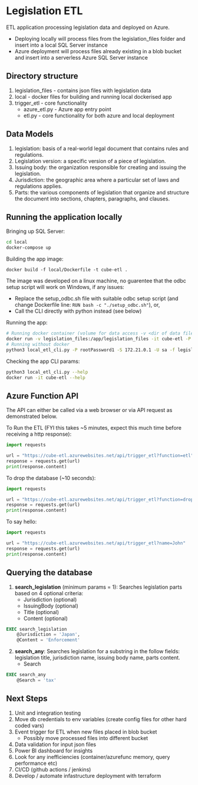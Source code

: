 # Legislation ETL
ETL application processing legislation data and deployed on Azure. 
- Deploying locally will process files from the legislation_files folder and insert into a local SQL Server instance
- Azure deployment will process files already existing in a blob bucket and insert into a serverless Azure SQL Server instance


## Directory structure
1. legislation_files - contains json files with legislation data
2. local - docker files for building and running local dockerised app
3. trigger_etl - core functionality
    - azure_etl.py - Azure app entry point
    - etl.py - core functionality for both azure and local deployment

## Data Models
1. legislation: basis of a real-world legal document that contains rules and regulations.
2. Legislation version: a specific version of a piece of legislation.
3. Issuing body: the organization responsible for creating and issuing the legislation.
4. Jurisdiction: the geographic area where a particular set of laws and regulations applies.
5. Parts: the various components of legislation that organize and structure the document into sections, chapters, paragraphs, and clauses.

## Running the application locally

Bringing up SQL Server:
```sh
cd local
docker-compose up
```
Building the app image:
```
docker build -f local/Dockerfile -t cube-etl .
```
The image was developed on a linux machine, no guarentee that the odbc setup script will work on Windows, if any issues:
- Replace the setup_odbc.sh file with suitable odbc setup script (and change Dockerfile line: `RUN bash -c "./setup_odbc.sh"`), or,
- Call the CLI directly with python instead (see below)

Running the app:
```sh
# Running docker container (volume for data access -v <dir of data files>:/app/legislation_files)
docker run -v legislation_files:/app/legislation_files -it cube-etl -P rootPassword1 -S 172.21.0.1 -U sa
# Running without docker
python3 local_etl_cli.py -P rootPassword1 -S 172.21.0.1 -U sa -f legislation_files
```

Checking the app CLI params:
```sh
python3 local_etl_cli.py --help
docker run -it cube-etl --help
```


## Azure Function API
The API can either be called via a web browser or via API request as demonstrated below.

To Run the ETL (FYI this takes ~5 minutes, expect this much time before receiving a http response):
```py
import requests

url = "https://cube-etl.azurewebsites.net/api/trigger_etl?function=etl"
response = requests.get(url)
print(response.content)

```
To drop the database (~10 seconds):

```py
import requests

url = "https://cube-etl.azurewebsites.net/api/trigger_etl?function=drop"
response = requests.get(url)
print(response.content)
```

To say hello:

```py
import requests

url = "https://cube-etl.azurewebsites.net/api/trigger_etl?name=John"
response = requests.get(url)
print(response.content)
```

## Querying the database

1. **search_legislation** (minimum params = 1): Searches legislation parts based on 4 optional criteria:
    - Jurisdiction (optional)
    - IssuingBody (optional)
    - Title (optional)
    - Content (optional)

```sql
EXEC search_legislation
    @Jurisdiction = 'Japan',
    @Content = 'Enforcement'
```

2. **search_any**: Searches legislation for a substring in the follow fields: legislation title, jurisdiction name, issuing body name, parts content.
    - Search

```sql
EXEC search_any 
	@Search = 'tax'
```

## Next Steps
1. Unit and integration testing
2. Move db credentials to env variables (create config files for other hard coded vars)
2. Event trigger for ETL when new files placed in blob bucket
    - Possibly move processed files into different bucket
3. Data validation for input json files
4. Power BI dashboard for insights
5. Look for any inefficiencies (container/azurefunc memory, query performance etc)
6. CI/CD (github actions / jenkins)
7. Develop / automate infastructure deployment with terraform